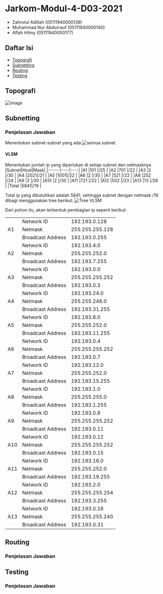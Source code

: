 # Jarkom-Modul-4-D03-2021

- Zahrotul Adillah (05111940000139)
- Muhammad Nur Abdurrauf (05111940000140)
- Aflah Hilmy (05111940000177)

## Daftar Isi
- [Topografi](#topografi)
- [Subnetting](#subnetting)
- [Routing](#routing)
- [Testing](#testing)

## Topografi
![image](https://user-images.githubusercontent.com/72771774/143580040-3ca46e05-45a4-4e47-9de1-1b4524b743b1.png)

## Subnetting
### Penjelasan Jawaban
Menentukan subnet-subnet yang ada
![semua subnet](https://user-images.githubusercontent.com/29938033/143676256-1cb8f9ef-314c-405f-93f3-d533ad8cadcc.png)

#### VLSM
Menentukan jumlah ip yang diperlukan di setiap subnet dan netmasknya
|Subnet|Host|Mask|
|------|----|----|
|A1	   |101	|/25 |
|A2	   |701 |/22 |
|A3	   |2   |/30 |
|A4	   |2021|/21 |
|A5	   |1001|/22 |
|A6	   |2	  |/30 |
|A7	   |521	|/22 |
|A8	   |252 |/24 |
|A9	   |2	  |/30 |
|A10	 |2	  |/30 |
|A11	 |721 |/22 | 
|A12	 |502	|/23 |
|A13	 |13  |/28 |
|Total |5841|/19 |

Total ip yang dibutuhkan adalah 5841, sehingga subnet dengan netmask /19 dibagi menggunakan tree berikut:
![Tree VLSM](https://user-images.githubusercontent.com/29938033/143676767-088fbef8-d34f-4623-b655-bdd437fe97fb.png)

Dari pohon itu, akan terbentuk pembagian ip seperti berikut:
<table>
<tbody>
  <tr>
    <td rowspan="3">A1</td>
    <td>Network ID</td>
    <td>192.193.0.128</td>
  </tr>
  <tr>
    <td>Netmask</td>
    <td>255.255.255.128</td>
  </tr>
  <tr>
    <td>Broadcast Address</td>
    <td>192.193.0.255</td>
  </tr>
  <tr>
    <td rowspan="3">A2</td>
    <td>Network ID</td>
    <td>192.193.4.0</td>
  </tr>
  <tr>
    <td>Netmask</td>
    <td>255.255.252.0</td>
  </tr>
  <tr>
    <td>Broadcast Address</td>
    <td>192.193.7.255</td>
  </tr>
  <tr>
    <td rowspan="3">A3</td>
    <td>Network ID</td>
    <td>192.193.0.0</td>
  </tr>
  <tr>
    <td>Netmask</td>
    <td>255.255.255.252</td>
  </tr>
  <tr>
    <td>Broadcast Address</td>
    <td>192.193.0.3</td>
  </tr>
  <tr>
    <td rowspan="3">A4 </td>
    <td>Network ID</td>
    <td>192.193.24.0</td>
  </tr>
  <tr>
    <td>Netmask</td>
    <td>255.255.248.0</td>
  </tr>
  <tr>
    <td>Broadcast Address</td>
    <td>192.193.31.255</td>
  </tr>
  <tr>
    <td rowspan="3">A5</td>
    <td>Network ID</td>
    <td>192.193.8.0</td>
  </tr>
  <tr>
    <td>Netmask</td>
    <td>255.255.252.0</td>
  </tr>
  <tr>
    <td>Broadcast Address</td>
    <td>192.193.11.255</td>
  </tr>
  <tr>
    <td rowspan="3">A6</td>
    <td>Network ID</td>
    <td>192.193.0.4</td>
  </tr>
  <tr>
    <td>Netmask</td>
    <td>255.255.255.252</td>
  </tr>
  <tr>
    <td>Broadcast Address</td>
    <td>192.193.0.7</td>
  </tr>
  <tr>
    <td rowspan="3">A7</td>
    <td>Network ID</td>
    <td>192.193.12.0</td>
  </tr>
  <tr>
    <td>Netmask</td>
    <td>255.255.252.0</td>
  </tr>
  <tr>
    <td>Broadcast Address</td>
    <td>192.193.15.255</td>
  </tr>
  <tr>
    <td rowspan="3">A8</td>
    <td>Network ID</td>
    <td>192.193.1.0</td>
  </tr>
  <tr>
    <td>Netmask</td>
    <td>255.255.255.0</td>
  </tr>
  <tr>
    <td>Broadcast Address</td>
    <td>192.193.1.255</td>
  </tr>
  <tr>
    <td rowspan="3">A9</td>
    <td>Network ID</td>
    <td>192.193.0.8</td>
  </tr>
  <tr>
    <td>Netmask</td>
    <td>255.255.255.252</td>
  </tr>
  <tr>
    <td>Broadcast Address</td>
    <td>192.193.0.11</td>
  </tr>
  <tr>
    <td rowspan="3">A10</td>
    <td>Network ID</td>
    <td>192.193.0.12</td>
  </tr>
  <tr>
    <td>Netmask</td>
    <td>255.255.255.252</td>
  </tr>
  <tr>
    <td>Broadcast Address</td>
    <td>192.193.0.15</td>
  </tr>
  <tr>
    <td rowspan="3">A11</td>
    <td>Network ID</td>
    <td>192.193.16.0</td>
  </tr>
  <tr>
    <td>Netmask</td>
    <td>255.255.252.0</td>
  </tr>
  <tr>
    <td>Broadcast Address</td>
    <td>192.193.19.255</td>
  </tr>
  <tr>
    <td rowspan="3">A12</td>
    <td>Network ID</td>
    <td>192.193.2.0</td>
  </tr>
  <tr>
    <td>Netmask</td>
    <td>255.255.255.254</td>
  </tr>
  <tr>
    <td>Broadcast Address</td>
    <td>192.193.3.255</td>
  </tr>
  <tr>
    <td rowspan="3">A13</td>
    <td>Network ID</td>
    <td>192.193.0.16</td>
  </tr>
  <tr>
    <td>Netmask</td>
    <td>255.255.255.240</td>
  </tr>
  <tr>
    <td>Broadcast Address</td>
    <td>192.193.0.31</td>
  </tr>
</tbody>
</table>

## Routing
### Penjelasan Jawaban

## Testing
### Penjelasan Jawaban

